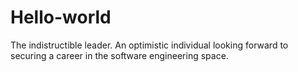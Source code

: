 # Hello-world
The indistructible leader.
An optimistic individual looking forward to securing a career in the software engineering space.
